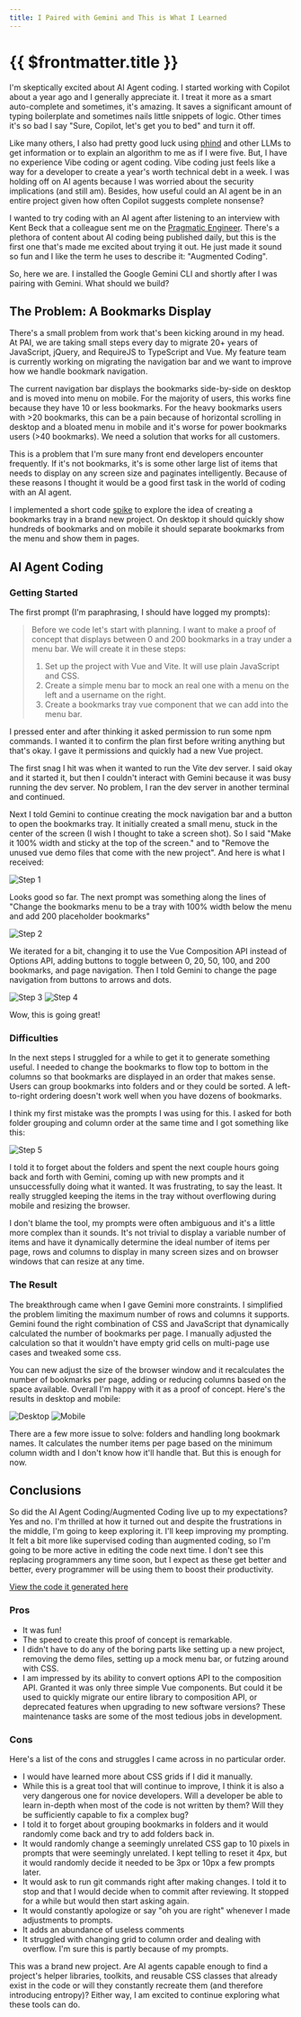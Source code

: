 ```yaml
---
title: I Paired with Gemini and This is What I Learned
---
```


# {{ $frontmatter.title }}

I'm skeptically excited about AI Agent coding. I started working with Copilot about a year ago and I generally appreciate it. I treat it more as a smart auto-complete and sometimes, it's amazing. It saves a significant amount of typing boilerplate and sometimes nails little snippets of logic. Other times it's so bad I say "Sure, Copilot, let's get you to bed" and turn it off.

Like many others, I also had pretty good luck using [phind](https://www.phind.com) and other LLMs to get information or to explain an algorithm to me as if I were five. But, I have no experience Vibe coding or agent coding. Vibe coding just feels like a way for a developer to create a year's worth technical debt in a week. I was holding off on AI agents because I was worried about the security implications (and still am). Besides, how useful could an AI agent be in an entire project given how often Copilot suggests complete nonsense?

I wanted to try coding with an AI agent after listening to an interview with Kent Beck that a colleague sent me on the [Pragmatic Engineer](https://newsletter.pragmaticengineer.com/p/tdd-ai-agents-and-coding-with-kent). There's a plethora of content about AI coding being published daily, but this is the first one that's made me excited about trying it out. He just made it sound so fun and I like the term he uses to describe it: "Augmented Coding".

So, here we are. I installed the Google Gemini CLI and shortly after I was pairing with Gemini. What should we build?

## The Problem: A Bookmarks Display

There's a small problem from work that's been kicking around in my head. At PAI, we are taking small steps every day to migrate 20+ years of JavaScript, jQuery, and RequireJS to TypeScript and Vue. My feature team is currently working on migrating the navigation bar and we want to improve how we handle bookmark navigation.

The current navigation bar displays the bookmarks side-by-side on desktop and is moved into menu on mobile. For the majority of users, this works fine because they have 10 or less bookmarks. For the heavy bookmarks users with >20 bookmarks, this can be a pain because of horizontal scrolling in desktop and a bloated menu in mobile and it's worse for power bookmarks users (>40 bookmarks). We need a solution that works for all customers.

This is a problem that I'm sure many front end developers encounter frequently. If it's not bookmarks, it's is some other large list of items that needs to display on any screen size and paginates intelligently. Because of these reasons I thought it would be a good first task in the world of coding with an AI agent.

I implemented a short code [spike](https://en.wikipedia.org/wiki/Spike_(software_development)) to explore the idea of creating a bookmarks tray in a brand new project. On desktop it should quickly show hundreds of bookmarks and on mobile it should separate bookmarks from the menu and show them in pages.

## AI Agent Coding

### Getting Started

The first prompt (I'm paraphrasing, I should have logged my prompts):

> Before we code let's start with planning. I want to make a proof of concept that displays between 0 and 200 bookmarks in a tray under a menu bar. We will create it in these steps:
>
> 1. Set up the project with Vue and Vite. It will use plain JavaScript and CSS.
> 2. Create a simple menu bar to mock an real one with a menu on the left and a username on the right.
> 3. Create a bookmarks tray vue component that we can add into the menu bar.

I pressed enter and after thinking it asked permission to run some npm commands. I wanted it to confirm the plan first before writing anything but that's okay. I gave it permissions and quickly had a new Vue project.

The first snag I hit was when it wanted to run the Vite dev server. I said okay and it started it, but then I couldn't interact with Gemini because it was busy running the dev server. No problem, I ran the dev server in another terminal and continued.

Next I told Gemini to continue creating the mock navigation bar and a button to open the bookmarks tray. It initially created a small menu, stuck in the center of the screen (I wish I thought to take a screen shot). So I said "Make it 100% width and sticky at the top of the screen." and to "Remove the unused vue demo files that come with the new project". And here is what I received:

![Step 1](/public/posts/gemini/step1.png "Step 1: Mock menu bar and bookmarks")

Looks good so far. The next prompt was something along the lines of "Change the bookmarks menu to be a tray with 100% width below the menu and add 200 placeholder bookmarks"

![Step 2](/public/posts/gemini/step2.png "Step 2: Bookmarks converted to a tray")

We iterated for a bit, changing it to use the Vue Composition API instead of Options API, adding buttons to toggle between 0, 20, 50, 100, and 200 bookmarks, and page navigation. Then I told Gemini to change the page navigation from buttons to arrows and dots.

![Step 3](/public/posts/gemini/step3.png "Step 3: Page navigation")
![Step 4](/public/posts/gemini/step4.png "Step 4: Arrows and Dots")

Wow, this is going great!

### Difficulties

In the next steps I struggled for a while to get it to generate something useful. I needed to change the bookmarks to flow top to bottom in the columns so that bookmarks are displayed in an order that makes sense. Users can group bookmarks into folders and or they could be sorted. A left-to-right ordering doesn't work well when you have dozens of bookmarks.

I think my first mistake was the prompts I was using for this. I asked for both folder grouping and column order at the same time and I got something like this:

![Step 5](/public/posts/gemini/step5.png "Step 5: Struggling with order")

I told it to forget about the folders and spent the next couple hours going back and forth with Gemini, coming up with new prompts and it unsuccessfully doing what it wanted. It was frustrating, to say the least. It really struggled keeping the items in the tray without overflowing during mobile and resizing the browser.

I don't blame the tool, my prompts were often ambiguous and it's a little more complex than it sounds. It's not trivial to display a variable number of items and have it dynamically determine the ideal number of items per page, rows and columns to display in many screen sizes and on browser windows that can resize at any time.

### The Result

The breakthrough came when I gave Gemini more constraints. I simplified the problem limiting the maximum number of rows and columns it supports. Gemini found the right combination of CSS and JavaScript that dynamically calculated the number of bookmarks per page. I manually adjusted the calculation so that it wouldn't have empty grid cells on multi-page use cases and tweaked some css.

You can new adjust the size of the browser window and it recalculates the number of bookmarks per page, adding or reducing columns based on the space available. Overall I'm happy with it as a proof of concept. Here's the results in desktop and mobile:

![Desktop](/public/posts/gemini/final.png "Final result in desktop")
![Mobile](/public/posts/gemini/mobile.png "Final result in mobile")

There are a few more issue to solve: folders and handling long bookmark names. It calculates the number items per page based on the minimum column width and I don't know how it'll handle that. But this is enough for now.

## Conclusions

So did the AI Agent Coding/Augmented Coding live up to my expectations? Yes and no. I'm thrilled at how it turned out and despite the frustrations in the middle, I'm going to keep exploring it. I'll keep improving my prompting. It felt a bit more like supervised coding than augmented coding, so I'm going to be more active in editing the code next time. I don't see this replacing programmers any time soon, but I expect as these get better and better, every programmer will be using them to boost their productivity.

[View the code it generated here](https://github.com/elmoren/bookmark-playground)

### Pros

- It was fun!
- The speed to create this proof of concept is remarkable.
- I didn't have to do any of the boring parts like setting up a new project, removing the demo files, setting up a mock menu bar, or futzing around with CSS.
- I am impressed by its ability to convert options API to the composition API. Granted it was only three simple Vue components. But could it be used to quickly migrate our entire library to composition API, or deprecated features when upgrading to new software versions? These maintenance tasks are some of the most tedious jobs in development.

### Cons

Here's a list of the cons and struggles I came across in no particular order.

- I would have learned more about CSS grids if I did it manually.
- While this is a great tool that will continue to improve, I think it is also a very dangerous one for novice developers. Will a developer be able to learn in-depth when most of the code is not written by them? Will they be sufficiently capable to fix a complex bug?
- I told it to forget about grouping bookmarks in folders and it would randomly come back and try to add folders back in.
- It would randomly change a seemingly unrelated CSS gap to 10 pixels in prompts that were seemingly unrelated. I kept telling to reset it 4px, but it would randomly decide it needed to be 3px or 10px a few prompts later.
- It would ask to run git commands right after making changes. I told it to stop and that I would decide when to commit after reviewing. It stopped for a while but would then start asking again.
- It would constantly apologize or say "oh you are right" whenever I made adjustments to prompts.
- It adds an abundance of useless comments
- It struggled with changing grid to column order and dealing with overflow. I'm sure this is partly because of my prompts.

This was a brand new project. Are AI agents capable enough to find a project's helper libraries, toolkits, and reusable CSS classes that already exist in the code or will they constantly recreate them (and therefore introducing entropy)? Either way, I am excited to continue exploring what these tools can do.
